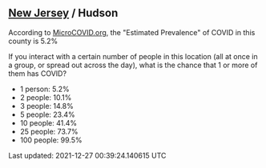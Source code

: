 
## [New Jersey](/united-states/new-jersey) / Hudson

According to [MicroCOVID.org](http://microcovid.org),
the "Estimated Prevalence" of COVID in this county is 5.2%

If you interact with a certain number of people in this location
(all at once in a group, or spread out across the day), what is the chance that
1 or more of them has COVID?

- 1 person: 5.2%
- 2 people: 10.1%
- 3 people: 14.8%
- 5 people: 23.4%
- 10 people: 41.4%
- 25 people: 73.7%
- 100 people: 99.5%

Last updated: 2021-12-27 00:39:24.140615 UTC
